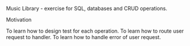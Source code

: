 Music Library - exercise for SQL, databases and CRUD operations.

Motivation

To learn how to design test for each operation.
To learn how to route user request to handler.
To learn how to handle error of user request.

